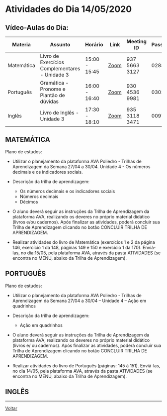 # Atividades do Dia 14/05/2020

## Vídeo-Aulas do Dia:

| Materia | Assunto |Horário | Link | Meeting ID | Password |
|---------|---------|--------|------|------------|----------|
| Matemática | Livro de Exercícios Complementares - Unidade 3 | 15:00 - 15:45 | [Zoom](https://zoom.us/j/93756633127?pwd=YndtcldTaUN5N0dMRngzOFlYbzNqQT09) | 937 5663 3127 | 028860 |
| Português | Gramática - Pronome e Plantão de dúvidas | 16:00 - 16:40 | [Zoom](https://zoom.us/j/93045369981?pwd=VzBsdjllbVUyNDBzUXZjMHVPTlRKQT09) | 930 4536 9981 | 030236 |
| Inglês | Livro de Inglês - Unidade 3 | 17:30 - 18:10 | [Zoom](https://zoom.us/j/93531183471?pwd=eEd1MVFpODJBY25Tc2x4VXY0Z2xIUT09) | 935 3118 3471 | 009747 |

## MATEMÁTICA

Plano de estudos:

* Utilizar o planejamento da plataforma AVA Poliedro - Trilhas de Aprendizagem da Semana 27/04 a 30/04. Unidade 4 - Os números decimais e os indicadores sociais. 

* Descrição da trilha de aprendizagem:

    * Os números decimais e os indicadores sociais
    * Números decimais
    * Décimos

* O aluno deverá seguir as instruções da Trilha de Aprendizagem da plataforma AVA, realizando os deveres no próprio material didático (livros e/ou cadernos). Após finalizar as atividades, poderá concluir sua Trilha de Aprendizagem clicando no botão CONCLUIR TRILHA DE APRENDIZAGEM.

* Realizar atividades do livro de Matemática (exercícios 1 e 2 da página 146, exercício 1 da 148, páginas 149 e 150 e exercício 1 da 170). Enviá-las, no dia:15/05, pela plataforma AVA, através da pasta ATIVIDADES (se encontra no MENU, abaixo da Trilha de Aprendizagem).

## PORTUGUÊS

Plano de estudos:

* Utilizar o planejamento da plataforma AVA Poliedro - Trilhas de Aprendizagem da Semana 27/04 a 30/04 – Unidade 4 – Ação em quadrinhos

* Descrição da trilha de aprendizagem: 

    * Ação em quadrinhos

* O aluno deverá seguir as instruções da Trilha de Aprendizagem da plataforma AVA, realizando os deveres no próprio material didático (livros e/ ou cadernos). Após finalizar as atividades, poderá concluir sua Trilha de Aprendizagem clicando no botão CONCLUIR TRILHA DE APRENDIZAGEM.

* Realizar atividades do livro de Português (páginas: 145 à 151). Enviá-las, no dia 14/05, pela plataforma AVA, através da pasta ATIVIDADES (se encontra no MENU, abaixo da Trilha de Aprendizagem).

## INGLÊS

---
[Voltar](index.md)
